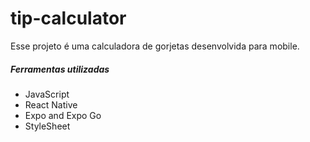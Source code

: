 # tip-calculator
Esse projeto é uma calculadora de gorjetas desenvolvida para mobile.

##### Ferramentas utilizadas
* JavaScript
* React Native
* Expo and Expo Go
* StyleSheet
